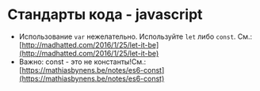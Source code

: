 Стандарты кода - javascript
===========================

- Использование `var` нежелательно. Используйте `let` либо `const`. См.: [http://madhatted.com/2016/1/25/let-it-be](http://madhatted.com/2016/1/25/let-it-be)
- Важно: const - ​это не константы!​См.: [https://mathiasbynens.be/notes/es6-const](https://mathiasbynens.be/notes/es6-const)